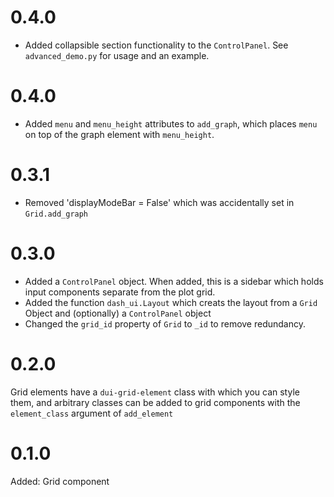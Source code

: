 # 0.4.0
* Added collapsible section functionality to the `ControlPanel`. See `advanced_demo.py` for usage and an example.

# 0.4.0
* Added `menu` and `menu_height` attributes to `add_graph`, which places `menu`
on top of the graph element with `menu_height`.

# 0.3.1
* Removed 'displayModeBar = False' which was accidentally set in `Grid.add_graph`

# 0.3.0
* Added a `ControlPanel` object. When added, this is a sidebar which holds input components separate from the plot grid.
* Added the function `dash_ui.Layout` which creats the layout from a `Grid` Object and (optionally) a `ControlPanel` object
* Changed the `grid_id` property of `Grid` to `_id` to remove redundancy.

# 0.2.0
Grid elements have a `dui-grid-element` class with which you can style them, and 
arbitrary classes can be added to grid components with the `element_class` argument of 
`add_element`

# 0.1.0
Added: Grid component
